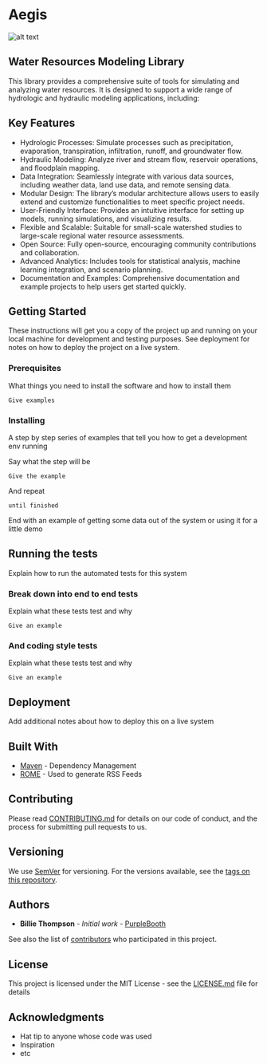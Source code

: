 # Aegis
![alt text](https://upload.wikimedia.org/wikipedia/en/thumb/d/d6/Douriscup_83d40m_Athene_aegisWingedLionessOwl_pythonVomitsJason_fleeceInTree_Vatican.jpg/330px-Douriscup_83d40m_Athene_aegisWingedLionessOwl_pythonVomitsJason_fleeceInTree_Vatican.jpg "https://en.wikipedia.org/wiki/Aegis")


## Water Resources Modeling Library
This library provides a comprehensive suite of tools for simulating and analyzing water resources. It is designed to support a wide range of hydrologic and hydraulic modeling applications, including:

## Key Features
- Hydrologic Processes: Simulate processes such as precipitation, evaporation, transpiration, infiltration, runoff, and groundwater flow.
- Hydraulic Modeling: Analyze river and stream flow, reservoir operations, and floodplain mapping.
- Data Integration: Seamlessly integrate with various data sources, including weather data, land use data, and remote sensing data.
- Modular Design: The library’s modular architecture allows users to easily extend and customize functionalities to meet specific project needs.
- User-Friendly Interface: Provides an intuitive interface for setting up models, running simulations, and visualizing results.
- Flexible and Scalable: Suitable for small-scale watershed studies to large-scale regional water resource assessments.
- Open Source: Fully open-source, encouraging community contributions and collaboration.
- Advanced Analytics: Includes tools for statistical analysis, machine learning integration, and scenario planning.
- Documentation and Examples: Comprehensive documentation and example projects to help users get started quickly.

## Getting Started

These instructions will get you a copy of the project up and running on your local machine for development and testing purposes. See deployment for notes on how to deploy the project on a live system.

### Prerequisites

What things you need to install the software and how to install them

```
Give examples
```

### Installing

A step by step series of examples that tell you how to get a development env running

Say what the step will be

```
Give the example
```

And repeat

```
until finished
```

End with an example of getting some data out of the system or using it for a little demo

## Running the tests

Explain how to run the automated tests for this system

### Break down into end to end tests

Explain what these tests test and why

```
Give an example
```

### And coding style tests

Explain what these tests test and why

```
Give an example
```

## Deployment

Add additional notes about how to deploy this on a live system

## Built With

* [Maven](https://maven.apache.org/) - Dependency Management
* [ROME](https://rometools.github.io/rome/) - Used to generate RSS Feeds

## Contributing

Please read [CONTRIBUTING.md](https://gist.github.com/PurpleBooth/b24679402957c63ec426) for details on our code of conduct, and the process for submitting pull requests to us.

## Versioning

We use [SemVer](http://semver.org/) for versioning. For the versions available, see the [tags on this repository](https://github.com/your/project/tags). 

## Authors

* **Billie Thompson** - *Initial work* - [PurpleBooth](https://github.com/PurpleBooth)

See also the list of [contributors](https://github.com/your/project/contributors) who participated in this project.

## License

This project is licensed under the MIT License - see the [LICENSE.md](LICENSE.md) file for details

## Acknowledgments

* Hat tip to anyone whose code was used
* Inspiration
* etc
